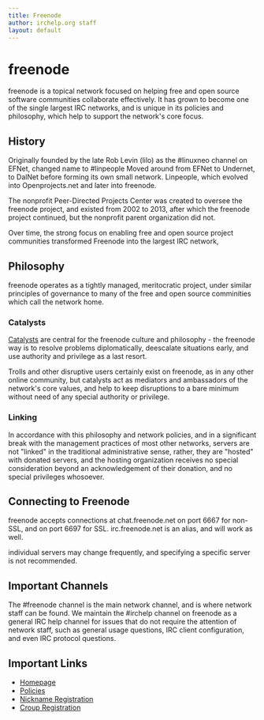 ```yaml
---
title: Freenode
author: irchelp.org staff
layout: default
---
```


# freenode
freenode is a topical network focused on helping free and open source software
communities collaborate effectively. It has grown to become one of the single
largest IRC networks, and is unique in its policies and philosophy, which help to
support the network's core focus.

## History

Originally founded by the late Rob Levin (lilo) as the #linuxneo channel on EFNet,
changed name to #linpeople Moved around from EFNet to Undernet, to DalNet before
forming its own small network. Linpeople, which evolved into Openprojects.net and
later into freenode.

The nonprofit Peer-Directed Projects Center was created to oversee the freenode
project, and existed from 2002 to 2013, after which the freenode project continued,
but the nonprofit parent organization did not.

Over time, the strong focus on enabling free and open source project communities
transformed Freenode into the largest IRC network,

## Philosophy
freenode operates as a tightly managed, meritocratic project, under similar
principles of governance to many of the free and open source comminities which
call the network home.

### Catalysts
[Catalysts](https://freenode.net/catalysts) are central for the freenode culture
and philosophy - the freenode way is to resolve problems diplomatically, deescalate
situations early, and use authority and privilege as a last resort.

Trolls and other disruptive users certainly exist on freenode, as in any other
online community, but catalysts act as mediators and ambassadors of the network's
core values, and help to keep disruptions to a bare minimum without need of any
special authority or privilege.

### Linking
In accordance with this philosophy and network policies, and in a significant break
with the management practices of most other networks, servers are not "linked"
in the traditional administrative sense, rather, they are "hosted" with donated
servers, and the hosting organization receives no special consideration
beyond an acknowledgement of their donation, and no special privileges whosoever.

## Connecting to Freenode

freenode accepts connections at chat.freenode.net on port 6667 for non-SSL, and
on port 6697 for SSL. irc.freenode.net is an alias, and will work as well.

individual servers may change frequently, and specifying a specific server is not
recommended.

## Important Channels

The #freenode channel is the main network channel, and is where network staff can
be found.
We maintain the #irchelp channel on freenode as a general IRC help channel for
issues that do not require the attention of network staff, such as general usage
questions, IRC client configuration, and even IRC protocol questions.

## Important Links
* [Homepage](https://freenode.net/)
* [Policies](https://freenode.net/policies)
* [Nickname Registration](https://freenode.net/kb/answer/registration)
* [Croup Registration](https://freenode.net/groupreg)
